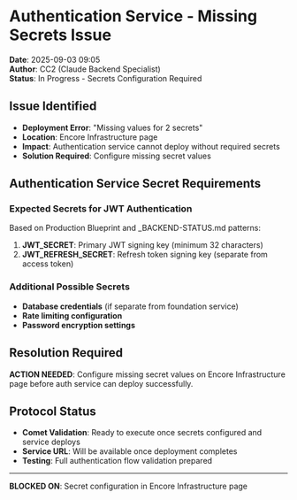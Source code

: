 # Authentication Service - Missing Secrets Issue
**Date**: 2025-09-03 09:05  
**Author**: CC2 (Claude Backend Specialist)  
**Status**: In Progress - Secrets Configuration Required  

## Issue Identified
- **Deployment Error**: "Missing values for 2 secrets"
- **Location**: Encore Infrastructure page
- **Impact**: Authentication service cannot deploy without required secrets
- **Solution Required**: Configure missing secret values

## Authentication Service Secret Requirements

### Expected Secrets for JWT Authentication
Based on Production Blueprint and _BACKEND-STATUS.md patterns:

1. **JWT_SECRET**: Primary JWT signing key (minimum 32 characters)
2. **JWT_REFRESH_SECRET**: Refresh token signing key (separate from access token)

### Additional Possible Secrets
- **Database credentials** (if separate from foundation service)  
- **Rate limiting configuration**
- **Password encryption settings**

## Resolution Required
**ACTION NEEDED**: Configure missing secret values on Encore Infrastructure page before auth service can deploy successfully.

## Protocol Status
- **Comet Validation**: Ready to execute once secrets configured and service deploys
- **Service URL**: Will be available once deployment completes
- **Testing**: Full authentication flow validation prepared

---

**BLOCKED ON**: Secret configuration in Encore Infrastructure page